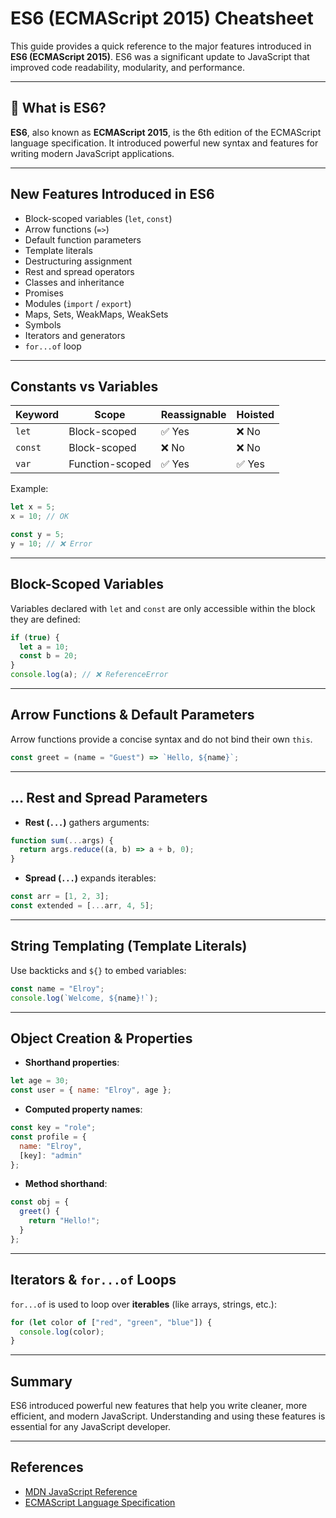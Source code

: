 # ES6 (ECMAScript 2015) Cheatsheet

This guide provides a quick reference to the major features introduced in **ES6 (ECMAScript 2015)**. ES6 was a significant update to JavaScript that improved code readability, modularity, and performance.

---

## 🔹 What is ES6?

**ES6**, also known as **ECMAScript 2015**, is the 6th edition of the ECMAScript language specification. It introduced powerful new syntax and features for writing modern JavaScript applications.

---

##  New Features Introduced in ES6

- Block-scoped variables (`let`, `const`)
- Arrow functions (`=>`)
- Default function parameters
- Template literals
- Destructuring assignment
- Rest and spread operators
- Classes and inheritance
- Promises
- Modules (`import` / `export`)
- Maps, Sets, WeakMaps, WeakSets
- Symbols
- Iterators and generators
- `for...of` loop

---

## Constants vs Variables

| Keyword | Scope        | Reassignable | Hoisted |
|--------|--------------|--------------|---------|
| `let`  | Block-scoped | ✅ Yes        | ❌ No    |
| `const`| Block-scoped | ❌ No         | ❌ No    |
| `var`  | Function-scoped | ✅ Yes    | ✅ Yes  |

Example:
```js
let x = 5;
x = 10; // OK

const y = 5;
y = 10; // ❌ Error
```

---

## Block-Scoped Variables

Variables declared with `let` and `const` are only accessible within the block they are defined:

```js
if (true) {
  let a = 10;
  const b = 20;
}
console.log(a); // ❌ ReferenceError
```

---

## Arrow Functions & Default Parameters

Arrow functions provide a concise syntax and do not bind their own `this`.

```js
const greet = (name = "Guest") => `Hello, ${name}`;
```

---

## ... Rest and Spread Parameters

- **Rest (`...`)** gathers arguments:
```js
function sum(...args) {
  return args.reduce((a, b) => a + b, 0);
}
```

- **Spread (`...`)** expands iterables:
```js
const arr = [1, 2, 3];
const extended = [...arr, 4, 5];
```

---

## String Templating (Template Literals)

Use backticks and `${}` to embed variables:
```js
const name = "Elroy";
console.log(`Welcome, ${name}!`);
```

---

## Object Creation & Properties

- **Shorthand properties**:
```js
let age = 30;
const user = { name: "Elroy", age };
```

- **Computed property names**:
```js
const key = "role";
const profile = {
  name: "Elroy",
  [key]: "admin"
};
```

- **Method shorthand**:
```js
const obj = {
  greet() {
    return "Hello!";
  }
};
```

---

## Iterators & `for...of` Loops

`for...of` is used to loop over **iterables** (like arrays, strings, etc.):

```js
for (let color of ["red", "green", "blue"]) {
  console.log(color);
}
```

---

## Summary

ES6 introduced powerful new features that help you write cleaner, more efficient, and modern JavaScript. Understanding and using these features is essential for any JavaScript developer.

---

## References

- [MDN JavaScript Reference](https://developer.mozilla.org/en-US/docs/Web/JavaScript)
- [ECMAScript Language Specification](https://tc39.es/ecma262/)
